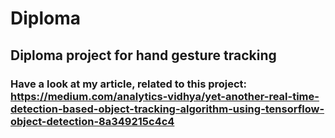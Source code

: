 # Diploma
## Diploma project for hand gesture tracking 
### Have a look at my article, related to this project: https://medium.com/analytics-vidhya/yet-another-real-time-detection-based-object-tracking-algorithm-using-tensorflow-object-detection-8a349215c4c4
